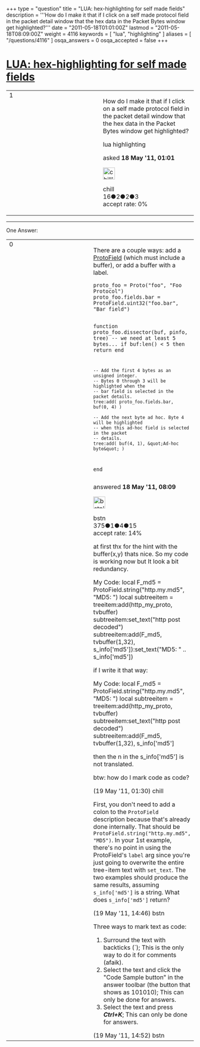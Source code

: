 +++
type = "question"
title = "LUA: hex-highlighting for self made fields"
description = '''How do I make it that if I click on a self made protocol field in the packet detail window  that the hex data in the Packet Bytes window get highlighted?'''
date = "2011-05-18T01:01:00Z"
lastmod = "2011-05-18T08:09:00Z"
weight = 4116
keywords = [ "lua", "highlighting" ]
aliases = [ "/questions/4116" ]
osqa_answers = 0
osqa_accepted = false
+++

<div class="headNormal">

# [LUA: hex-highlighting for self made fields](/questions/4116/lua-hex-highlighting-for-self-made-fields)

</div>

<div id="main-body">

<div id="askform">

<table id="question-table" style="width:100%;"><colgroup><col style="width: 50%" /><col style="width: 50%" /></colgroup><tbody><tr class="odd"><td style="width: 30px; vertical-align: top"><div class="vote-buttons"><div id="post-4116-score" class="post-score" title="current number of votes">1</div><div id="favorite-count" class="favorite-count"></div></div></td><td><div id="item-right"><div class="question-body"><p>How do I make it that if I click on a self made protocol field in the packet detail window that the hex data in the Packet Bytes window get highlighted?</p></div><div id="question-tags" class="tags-container tags">lua highlighting</div><div id="question-controls" class="post-controls"></div><div class="post-update-info-container"><div class="post-update-info post-update-info-user"><p>asked <strong>18 May '11, 01:01</strong></p><img src="https://secure.gravatar.com/avatar/e51dc160a8e2668b26a868c6c996cd7f?s=32&amp;d=identicon&amp;r=g" class="gravatar" width="32" height="32" alt="chill&#39;s gravatar image" /><p>chill<br />
<span class="score" title="16 reputation points">16</span><span title="2 badges"><span class="badge1">●</span><span class="badgecount">2</span></span><span title="2 badges"><span class="silver">●</span><span class="badgecount">2</span></span><span title="3 badges"><span class="bronze">●</span><span class="badgecount">3</span></span><br />
<span class="accept_rate" title="Rate of the user&#39;s accepted answers">accept rate:</span> <span title="chill has no accepted answers">0%</span></p></div></div><div id="comments-container-4116" class="comments-container"></div><div id="comment-tools-4116" class="comment-tools"></div><div class="clear"></div><div id="comment-4116-form-container" class="comment-form-container"></div><div class="clear"></div></div></td></tr></tbody></table>

------------------------------------------------------------------------

<div class="tabBar">

<span id="sort-top"></span>

<div class="headQuestions">

One Answer:

</div>

</div>

<span id="4121"></span>

<div id="answer-container-4121" class="answer">

<table style="width:100%;"><colgroup><col style="width: 50%" /><col style="width: 50%" /></colgroup><tbody><tr class="odd"><td style="width: 30px; vertical-align: top"><div class="vote-buttons"><div id="post-4121-score" class="post-score" title="current number of votes">0</div></div></td><td><div class="item-right"><div class="answer-body"><p>There are a couple ways: add a <a href="http://www.wireshark.org/docs/wsug_html_chunked/lua_module_Proto.html#lua_class_ProtoField">ProtoField</a> (which must include a buffer), or add a buffer with a label.</p><pre><code>proto_foo = Proto(&quot;foo&quot;, &quot;Foo Protocol&quot;)
proto_foo.fields.bar = ProtoField.uint32(&quot;foo.bar&quot;, &quot;Bar field&quot;)

function proto_foo.dissector(buf, pinfo, tree)
    -- we need at least 5 bytes...
    if buf:len() &lt; 5 then return end

    -- Add the first 4 bytes as an unsigned integer.
    -- Bytes 0 through 3 will be highlighted when the
    -- bar field is selected in the packet details.
    tree:add( proto_foo.fields.bar, buf(0, 4) )

    -- Add the next byte ad hoc. Byte 4 will be highlighted
    -- when this ad-hoc field is selected in the packet
    -- details.
    tree:add( buf(4, 1), &quot;Ad-hoc byte&quot; )
end</code></pre></div><div class="answer-controls post-controls"></div><div class="post-update-info-container"><div class="post-update-info post-update-info-user"><p>answered <strong>18 May '11, 08:09</strong></p><img src="https://secure.gravatar.com/avatar/aa651167cb1d51fa9dca1212f1123bfa?s=32&amp;d=identicon&amp;r=g" class="gravatar" width="32" height="32" alt="bstn&#39;s gravatar image" /><p>bstn<br />
<span class="score" title="375 reputation points">375</span><span title="1 badges"><span class="badge1">●</span><span class="badgecount">1</span></span><span title="4 badges"><span class="silver">●</span><span class="badgecount">4</span></span><span title="15 badges"><span class="bronze">●</span><span class="badgecount">15</span></span><br />
<span class="accept_rate" title="Rate of the user&#39;s accepted answers">accept rate:</span> <span title="bstn has 4 accepted answers">14%</span></p></div></div><div id="comments-container-4121" class="comments-container"><span id="4134"></span><div id="comment-4134" class="comment"><div id="post-4134-score" class="comment-score"></div><div class="comment-text"><p>at first thx for the hint with the buffer(x,y) thats nice. So my code is working now but It look a bit redundancy.</p><p>My Code: local F_md5 = ProtoField.string("http.my.md5", "MD5: ") local subtreeitem = treeitem:add(http_my_proto, tvbuffer) subtreeitem:set_text("http post decoded") subtreeitem:add(F_md5, tvbuffer(1,32), s_info['md5']):set_text("MD5: " .. s_info['md5'])</p><p>if I write it that way:</p><p>My Code: local F_md5 = ProtoField.string("http.my.md5", "MD5: ") local subtreeitem = treeitem:add(http_my_proto, tvbuffer) subtreeitem:set_text("http post decoded") subtreeitem:add(F_md5, tvbuffer(1,32), s_info['md5']</p><p>then the n in the s_info['md5'] is not translated.</p><p>btw: how do I mark code as code?</p></div><div id="comment-4134-info" class="comment-info"><span class="comment-age">(19 May '11, 01:30)</span> chill</div></div><span id="4154"></span><div id="comment-4154" class="comment"><div id="post-4154-score" class="comment-score"></div><div class="comment-text"><p>First, you don't need to add a colon to the <code>ProtoField</code> description because that's already done internally. That should be <code>ProtoField.string("http.my.md5", "MD5")</code>. In your 1st example, there's no point in using the ProtoField's <code>label</code> arg since you're just going to overwrite the entire tree-item text with <code>set_text</code>. The two examples should produce the same results, assuming <code>s_info['md5']</code> is a string. What does <code>s_info['md5']</code> return?</p></div><div id="comment-4154-info" class="comment-info"><span class="comment-age">(19 May '11, 14:46)</span> bstn</div></div><span id="4155"></span><div id="comment-4155" class="comment"><div id="post-4155-score" class="comment-score"></div><div class="comment-text"><p>Three ways to mark text as code:</p><ol><li>Surround the text with backticks (`); This is the only way to do it for comments (afaik).</li><li>Select the text and click the "Code Sample button" in the answer toolbar (the button that shows as 101010); This can only be done for answers.</li><li>Select the text and press <strong><em>Ctrl+K</em></strong>; This can only be done for answers.</li></ol></div><div id="comment-4155-info" class="comment-info"><span class="comment-age">(19 May '11, 14:52)</span> bstn</div></div></div><div id="comment-tools-4121" class="comment-tools"></div><div class="clear"></div><div id="comment-4121-form-container" class="comment-form-container"></div><div class="clear"></div></div></td></tr></tbody></table>

</div>

<div class="paginator-container-left">

</div>

</div>

</div>

